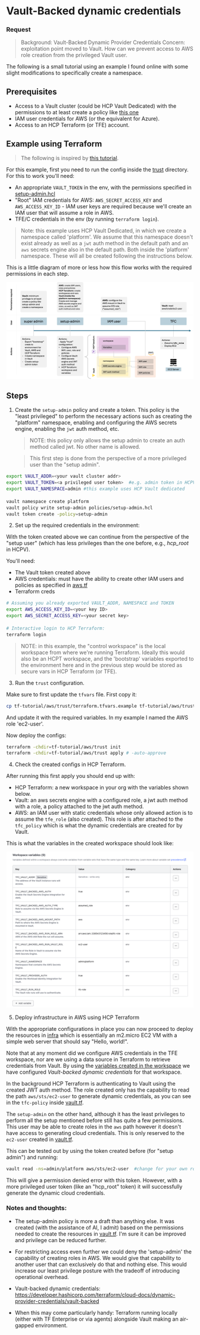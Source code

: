 # Vault-Backed dynamic credentials
### Request
> Background: Vault-Backed Dynamic Provider Credentials
> Concern: exploitation point moved to Vault. How can we prevent access to AWS role creation from the privileged Vault user.

The following is a small tutorial using an example I found online with some slight modifications to specifically create a namespace.

## Prerequisites
- Access to a Vault cluster (could be HCP Vault Dedicated) with the permissions to at least create a policy like [this one](/policies/setup-admin.hcl)
- IAM user credentials for AWS (or the equivalent for Azure).
- Access to an HCP Terraform (or TFE) account.

## Example using Terraform
> The following is inspired by [this tutorial](https://developer.hashicorp.com/terraform/cloud-docs/dynamic-provider-credentials/vault-configuration?product_intent=terraform&utm_source=google&utm_medium=sem&utm_content=hashicorp%20iac-161449286394-689680987579&utm_channel_bucket=paid#dynamic-credentials-with-the-vault-provider).

For this example, first you need to run the config inside the [trust](/tf-tutorial/aws/trust/) directory.
For this to work you'll need:
- An appropriate `VAULT_TOKEN` in the env, with the permissions specified in [setup-admin.hcl](policies/setup-admin.hcl)
- "Root" IAM credentials for AWS: `AWS_SECRET_ACCESS_KEY` and `AWS_ACCESS_KEY_ID` - IAM user keys are required because we'll create an IAM user that will assume a role in AWS.
- TFE/C credentials in the env (by running `terraform login`). 

> Note: this example uses HCP Vault Dedicated, in which we create a namespace called 'platform'. We assume that this namespace doesn't exist already as well as a `jwt` auth method in the default path and an `aws` secrets engine also in the default path. Both inside the 'platform' namespace. These will all be created following the instructions below.

This is a little diagram of more or less how this flow works with the required permissions in each step.

![Diagram of the flow](./assets/diagram.jpg)


## Steps
1. Create the `setup-admin` policy and create a token. This policy is the "least privileged" to perform the necessary actions such as creating the "platform" namespace, enabling and configuring the AWS secrets engine, enabling the `jwt` auth method, etc.

    > NOTE: this policy only allows the setup admin to create an auth method called jwt. No other name is allowed.

    > This first step is done from the perspective of a more privileged user than the "setup admin".

```bash
export VAULT_ADDR=<your vault cluster addr>
export VAULT_TOKEN=<a privileged user token>  #e.g. admin token in HCPV
export VAULT_NAMESPACE=admin #this example uses HCP Vault dedicated

vault namespace create platform
vault policy write setup-admin policies/setup-admin.hcl
vault token create -policy=setup-admin
```

2. Set up the required credentials in the environment:

With the token created above we can continue from the perspective of the "setup user" (which has less privileges than the one before, e.g., _hcp_root_ in HCPV).

You'll need:

- The Vault token created above
- AWS credentials: must have the ability to create other IAM users and policies as specified in [aws.tf](/tf-tutorial/aws/trust/aws.tf)
- Terraform creds

```bash
# Assuming you already exported VAULT_ADDR, NAMESPACE and TOKEN
export AWS_ACCESS_KEY_ID=<your key ID>
export AWS_SECRET_ACCESS_KEY=<your secret key>

# Interactive login to HCP Terraform:
terraform login
```

> NOTE: in this example, the "control workspace" is the local workspace from where we're running Terraform. Ideally this would also be an HCPT workspace, and the 'bootstrap' variables exported to the environment here and in the previous step would be stored as secure vars in HCP Terraform (or TFE).

3. Run the `trust` configuration.

Make sure to first update the `tfvars` file. First copy it:
```bash
cp tf-tutorial/aws/trust/terraform.tfvars.example tf-tutorial/aws/trust/terraform.tfvars
```

And update it with the required variables. In my example I named the AWS role 'ec2-user'.

Now deploy the configs:

```bash
terraform -chdir=tf-tutorial/aws/trust init
terraform -chdir=tf-tutorial/aws/trust apply # -auto-approve
```

4. Check the created configs in HCP Terraform.

After running this first apply you should end up with:
- HCP Terraform: a new workspace in your org with the variables shown below.
- Vault: an aws secrets engine with a configured role, a jwt auth method with a role, a policy attached to the jwt auth method.
- AWS: an IAM user with static credentials whose only allowed action is to assume the `tfe_role` (also created). This role is after attached to the `tfc_policy` which is what the dynamic credentials are created for by Vault.

This is what the variables in the created workspace should look like:

![Variables in HCP Terraform](/assets/hcpt_variables.png)

5. Deploy infrastructure in AWS using HCP Terraform

With the appropriate configurations in place you can now proceed to deploy the resources in [infra](/tf-tutorial/aws/infra/) which is essentially an m2.micro EC2 VM with a simple web server that should say "Hello, world!".

Note that at any moment did we configure AWS credentials in the TFE workspace, nor are we using a data source in Terraform to retrieve credentials from Vault. By using the [variables created in the workspace](/tf-tutorial/aws/trust/tfe.tf) we have configured _Vault-backed dynamic credentials_ for that workspace.

In the background HCP Terraform is authenticating to Vault using the created JWT auth method. The role created only has the capability to read the path `aws/sts/ec2-user` to generate dynamic credentials, as you can see in the `tfc-policy` inside [vault.tf](/tf-tutorial/aws/trust/vault.tf).

The `setup-admin` on the other hand, although it has the least privileges to perform all the setup mentioned before still has quite a few permissions. This user may be able to create roles in the `aws` path however it doesn't have access to generating cloud credentials. This is only reserved to the `ec2-user` created in [vault.tf](/tf-tutorial/aws/trust/vault.tf).

This can be tested out by using the token created before (for "setup admin") and running:

```bash
vault read -ns=admin/platform aws/sts/ec2-user  #change for your own role name
```

This will give a permission denied error with this token. However, with a more privileged user token (like an "hcp_root" token) it will successfully generate the dynamic cloud credentials.


### Notes and thoughts:

- The setup-admin policy is more a draft than anything else. It was created (with the assistance of AI, I admit) based on the permissions needed to create the resources in [vault.tf](/tf-tutorial/aws/trust/vault.tf). I'm sure it can be improved and privilege can be reduced further.

- For restricting access even further we could deny the 'setup-admin' the capability of creating roles in AWS. We would give that capability to another user that can exclusively do that and nothing else. This would increase our least privilege posture with the tradeoff of introducing operational overhead.

- Vault-backed dynamic credentials: https://developer.hashicorp.com/terraform/cloud-docs/dynamic-provider-credentials/vault-backed

- When this may come particularly handy: Terraform running locally (either with TF Enterprise or via agents) alongside Vault making an air-gapped environment.